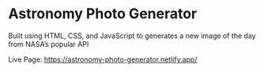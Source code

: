 # Astronomy Photo Generator

Built using HTML, CSS, and JavaScript to generates a new image of the day from NASA’s popular API

Live Page: https://astronomy-photo-generator.netlify.app/